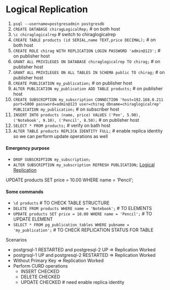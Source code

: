 # Logical Replication
1. `psql --username=postgresadmin postgresdb`
2. `CREATE DATABASE chiragLogicalRep;` # on both host
3. `\c chiraglogicalrep` # switch to chiraglogicalrep
4. `CREATE TABLE products (id SERIAL,name TEXT,price DECIMAL);` # on both host
5. `CREATE ROLE chirag WITH REPLICATION LOGIN PASSWORD 'admin@123';` # on publisher host
6. `GRANT ALL PRIVILEGES ON DATABASE chiraglogicalrep TO chirag;` # on publisher host
7. `GRANT ALL PRIVILEGES ON ALL TABLES IN SCHEMA public TO chirag;` # on publisher host
8. `CREATE PUBLICATION my_publication;` # on publisher host
9. `ALTER PUBLICATION my_publication ADD TABLE products;` # on publisher host
10. `CREATE SUBSCRIPTION my_subscription CONNECTION 'host=192.168.0.211 port=5000 password=admin@123 user=chirag dbname=chiraglogicalrep' PUBLICATION my_publication;` # on subscriber host
11. `INSERT INTO products (name, price) VALUES ('Pen', 5.90), ('Notebook', 9.10), ('Pencil', 8.50);` # on publisher host
12. `SELECT * FROM products;` # verify on bath host
13. `ALTER TABLE products REPLICA IDENTITY FULL;` # enable replica identity so we can perform update operations as well

<!-- 
14. `CREATE TABLE orders (quantity INT,price DECIMAL);`
15. `ALTER PUBLICATION my_publication ADD TABLE orders;` 
16. `INSERT INTO orders (quantity, price) VALUES (10, 99.99),(5, 49.50);`
-->

#### Emergency purpose
- `DROP SUBSCRIPTION my_subscription;`
- `ALTER SUBSCRIPTION my_subscription REFRESH PUBLICATION;` 
[Logical Replication](https://www.youtube.com/watch?v=qKdcwkRMaNI)

UPDATE products SET price = 10.00 WHERE name = 'Pencil';
#### Some commands
- `\d products` # TO CHECK TABLE STRUCTURE
- `DELETE FROM products WHERE name = 'Notebook';`  # TO ELEMENTS
- `UPDATE products SET price = 10.00 WHERE name = 'Pencil';` # TO UPDATE ELEMENT
- `SELECT * FROM pg_publication_tables WHERE pubname = 'my_publication';` # TO CHECK REPLICATION STATUS FOR TABLE

Scenarios
- postgrsql-1 RESTARTED and postgresql-2 UP => Replication Worked
- postgrsql-1 UP and postgresql-2 RESTARTED => Replication Worked
- Without Primary Key => Replication Worked
- Perform CURD operations
    - INSERT CHECKED
    - DELETE CHECKED
    - UPDATE CHECKED # need enable replica identity


